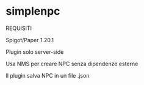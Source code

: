 # simplenpc

REQUISITI

Spigot/Paper 1.20.1

Plugin solo server-side

Usa NMS per creare NPC senza dipendenze esterne

Il plugin salva NPC in un file .json
